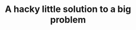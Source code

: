 ---
title: A hacky little solution to a big problem
phrase: a a
header:
  lead: a a
  principal: a a
  secundario: a a
  background: /default-avatar.jpg
provincias:
  - Chubut
  - Buenos Aires
phonenumbers:
  - '123'
emailaddresses:
  - asd@gmail.com
social-media:
  - url: https://www.f.com
    site: f
  - url: https://www.a.com
    site: a
objetivos:
  lead: a a
  principal: a a
  items:
    - titulo: a a
      descripcion: a a
      icono: a a
    - titulo: a a
      descripcion: a a
      icono: a a
elegirnos:
  lead: a a
  principal: a a
  items:
    - titulo: a a
      descripcion: a a
      icono: a a
    - titulo: a a
      descripcion: a a
      icono: a a
clientes:
  - logo: /img/default-avatar.jpg
    nombre: a a
lista-de-personal:
  - nombre: Frank
    cargo: Programming
    foto: /img/default-avatar.jpg
    descripcion: s
    comunicacion:
      - url: s
        site: s
      - url: s
        site: s
---